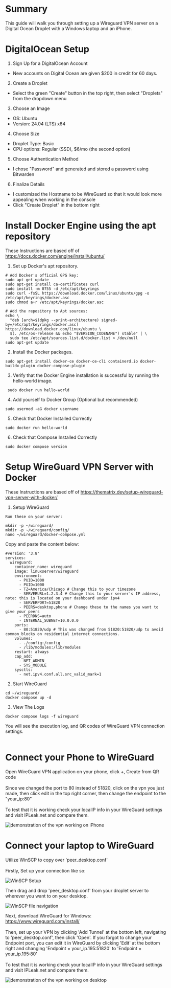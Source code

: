 # Summary
This guide will walk you through setting up a Wireguard VPN server on a Digital Ocean Droplet with a Windows laptop and an iPhone.

# DigitalOcean Setup
1. Sign Up for a DigitalOcean Account
- New accounts on Digital Ocean are given $200 in credit for 60 days. 

2. Create a Droplet
- Select the green "Create" button in the top right, then select "Droplets" from the dropdown menu

3. Choose an Image
- OS: Ubuntu
- Version: 24.04 (LTS) x64

4. Choose Size
- Droplet Type: Basic
- CPU options: Regular (SSD), $6/mo (the second option)

5. Choose Authentication Method
- I chose "Password" and generated and stored a password using Bitwarden

6. Finalize Details
- I customized the Hostname to be WireGuard so that it would look more appealing when working in the console
- Click "Create Droplet" in the bottom right

# Install Docker Engine using the apt repository 
These Instructions are based off of https://docs.docker.com/engine/install/ubuntu/

1. Set up Docker's apt repository.

```
# Add Docker's official GPG key:
sudo apt-get update
sudo apt-get install ca-certificates curl
sudo install -m 0755 -d /etc/apt/keyrings
sudo curl -fsSL https://download.docker.com/linux/ubuntu/gpg -o /etc/apt/keyrings/docker.asc
sudo chmod a+r /etc/apt/keyrings/docker.asc

# Add the repository to Apt sources:
echo \
  "deb [arch=$(dpkg --print-architecture) signed-by=/etc/apt/keyrings/docker.asc] https://download.docker.com/linux/ubuntu \
  $(. /etc/os-release && echo "$VERSION_CODENAME") stable" | \
  sudo tee /etc/apt/sources.list.d/docker.list > /dev/null
sudo apt-get update
```

2. Install the Docker packages.
```
sudo apt-get install docker-ce docker-ce-cli containerd.io docker-buildx-plugin docker-compose-plugin
```

3. Verify that the Docker Engine installation is successful by running the hello-world image.
```
 sudo docker run hello-world
 ```

4. Add yourself to Docker Group (Optional but recommended)
```
sudo usermod -aG docker username
```

5. Check that Docker Installed Correctly
```
sudo docker run hello-world
```

6. Check that Compose Installed Correctly
```
sudo docker compose version
```

# Setup WireGuard VPN Server with Docker
These Instructions are based off of https://thematrix.dev/setup-wireguard-vpn-server-with-docker/

1. Setup WireGuard

```
Run these on your server:

mkdir -p ~/wireguard/
mkdir -p ~/wireguard/config/
nano ~/wireguard/docker-compose.yml
```

Copy and paste the content below:

```
#version: '3.8'
services:
  wireguard:
    container_name: wireguard
    image: linuxserver/wireguard
    environment:
      - PUID=1000
      - PGID=1000
      - TZ=America/Chicago # Change this to your timezone
      - SERVERURL=1.2.3.4 # Change this to your server's IP address, note: this is located on your dashboard under ipv4
      - SERVERPORT=51820
      - PEERS=desktop,phone # Change these to the names you want to give your peers
      - PEERDNS=auto
      - INTERNAL_SUBNET=10.0.0.0
    ports:
      - 80:51820/udp # This was changed from 51820:51820/udp to avoid common blocks on residential internet connections.
    volumes:
      - ./config:/config 
      - /lib/modules:/lib/modules
    restart: always
    cap_add:
      - NET_ADMIN
      - SYS_MODULE
    sysctls:
      - net.ipv4.conf.all.src_valid_mark=1
```
2. Start WireGuard
```
cd ~/wireguard/
docker compose up -d
```

3. View The Logs
```
docker compose logs -f wireguard
```

You will see the execution log, and QR codes of WireGuard VPN connection settings.<br />
<br />

# Connect your Phone to WireGuard

Open WireGuard VPN application on your phone, click +, Create from QR code<br />
<br />
Since we changed the port to 80 instead of 51820, click on the vpn you just made, then click edit in the top right corner, then change the endpoint to the "your_ip:80"<br />
<br />
To test that it is working check your localIP info in your WireGuard settings and visit IPLeak.net and compare them.<br />

![demonstration of the vpn working on iPhone](phone.png)

# Connect your laptop to WireGuard
Utilize WinSCP to copy over 'peer_desktop.conf'<br />
<br />
Firstly, Set up your connection like so:<br />

![WinSCP Setup](winscp.png)

Then drag and drop 'peer_desktop.conf' from your droplet server to wherever you want to on your desktop.

![WinSCP file navigation](WinSCP_look.png)

Next, download WireGuard for Windows: https://www.wireguard.com/install/<br />
<br />
Then, set up your VPN by clicking 'Add Tunnel' at the bottom left, navigating to 'peer_desktop.conf', then click 'Open'. If you forgot to change your Endpoint port, you can edit it in WireGuard by clicking 'Edit' at the bottom right and changing 'Endpoint = your_ip.195:51820' to 'Endpoint = your_ip.195:80'<br />
<br />
To test that it is working check your localIP info in your WireGuard settings and visit IPLeak.net and compare them.<br />

![demonstration of the vpn working on desktop](desktop.png)

